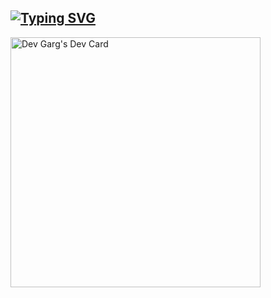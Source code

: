  ## [![Typing SVG](https://readme-typing-svg.herokuapp.com/?lines=Hello,+There!+👋;This+is+Dev+Garg....;Nice+to+meet+you!&height=80&width=600&size=40&center=true)](https://git.io/typing-svg)
<a href="https://app.daily.dev/devgarg"><img src="https://api.daily.dev/devcards/cb6f7984975b4f66a7c062f81ba57bbc.png?r=1vr" width="400" alt="Dev Garg's Dev Card"/></a>
<!--
**dev-corp/dev-corp** is a ✨ _special_ ✨ repository because its `README.md` (this file) appears on your GitHub profile.

Here are some ideas to get you started:

- 🔭 I’m currently working on ...
- 🌱 I’m currently learning ...
- 👯 I’m looking to collaborate on ...
- 🤔 I’m looking for help with ...
- 💬 Ask me about ...
- 📫 How to reach me: ...
- 😄 Pronouns: ...
- ⚡ Fun fact: ...
-->
